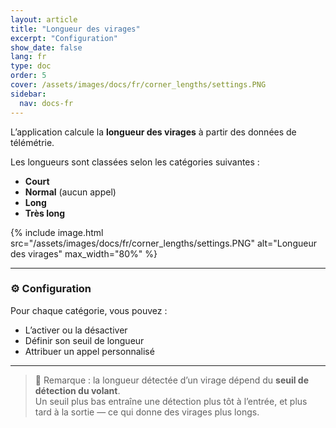 ```yaml
---
layout: article
title: "Longueur des virages"
excerpt: "Configuration"
show_date: false
lang: fr
type: doc
order: 5
cover: /assets/images/docs/fr/corner_lengths/settings.PNG
sidebar:
  nav: docs-fr
---
```


L’application calcule la **longueur des virages** à partir des données de télémétrie.

Les longueurs sont classées selon les catégories suivantes :

- **Court**
- **Normal** (aucun appel)
- **Long**
- **Très long**

{% include image.html
   src="/assets/images/docs/fr/corner_lengths/settings.PNG"
   alt="Longueur des virages"
   max_width="80%" %}

---

### ⚙️ Configuration

Pour chaque catégorie, vous pouvez :

- L’activer ou la désactiver  
- Définir son seuil de longueur  
- Attribuer un appel personnalisé

---

> 📌 Remarque : la longueur détectée d’un virage dépend du **seuil de détection du volant**.  
> Un seuil plus bas entraîne une détection plus tôt à l’entrée, et plus tard à la sortie — ce qui donne des virages plus longs.
